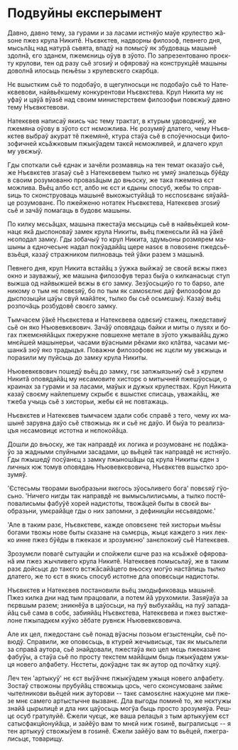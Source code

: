 # По­двуй­ны екс­пе­ры­мент

Дав­но, дав­но те­му, за гу­ра­ми и за ла­са­ми ист­ня­ўо ма­ўе кру­ле­ство жӑ­ѕо­не пжез кру­ла Ни­ки­тӗ. Нъєв­кє­тев, на­двор­ны фи­ло­зоф, пев­не­го дня, мы­сьлӑц над на­ту­рӑ сьвя­та, впадў на по­мысў як збу­до­ваць ма­шы­нӗ здол­нӑ, є­го зда­нєм, пже­мє­ниць оўув в зўо­то. По за­пре­зен­то­ва­ню про­єк­ту кру­ло­ви, тен од ра­зу сьӗ зго­ѕиў и офя­ро­ваў на кон­струк­цйӗ ма­шы­ны до­вол­нӑ илосьць пє­њӗ­ѕы з кру­лев­скє­го скарб­ца.

Нє вшыст­ким сьӗ то по­до­ба­ўо, в ще­гул­но­сьци нє по­до­ба­ўо сьӗ то На­те­кє­ве­во­ви, най­вьӗк­ше­му кон­ку­рен­то­ви Нъєв­кє­те­ва. Крул Ни­ки­та му нє уфаў и ца­ўӑ вўа­ѕӗ над сво­им ми­ни­стер­ствем фи­ло­зо­фьи по­вє­жыў дав­но те­му Нъєв­кє­те­во­ви.

На­те­кє­вев на­пи­саў я­кись час те­му трак­тат, в кту­рым удо­вод­ниў, же пже­мя­на оўо­ву в зўо­то єст нє­мож­ли­ва. Нє ро­зу­мяў дла­те­го, че­му Нъєв­кє­тев вы­браў аку­рат тӗ пже­мя­нӗ, кту­ра ста­ўа сьӗ в спо­ўеч­но­сьци фи­ло­зо­фич­ней ксьӑж­ко­вым пжы­кўа­дем та­кєй нє­мож­ли­вей, и дла­че­го крул му увє­жыў.

Гды спо­тка­ли сьӗ єд­нак и за­чӗ­ли роз­ма­вяць на тен те­мат ока­за­ўо сьӗ, же Нъєв­кє­тев зга­ѕаў сьӗ з На­те­кє­ве­вем тыл­ко нє умяў зна­лезьць бўӗ­ду в сво­им ро­зу­мо­ва­ню про­ва­ѕӑ­цым до вњо­ску, же та­ка пже­мя­на єст мож­ли­ва. Вьӗц ал­бо єст, ал­бо нє єст и є­ды­ны спо­суб, же­бы то справ­ѕиць то скон­стру­оваць ма­шы­нӗ вы­ко­жы­сту­йӑ­цӑ то нє­спо­ѕє­ва­нє ѕя­ўа­йӑ­це ро­зу­мо­ва­нє. По пжей­же­ню но­та­тек Нъєв­кє­те­ва, На­те­кє­вев зго­ѕиў сьӗ и за­чӑў по­ма­гаць в бу­до­вє ма­шы­ны.

По кил­ку мє­сьӑ­цах, ма­шы­на пже­ста­ўа мє­сьциць сьӗ в най­вьӗк­шей ком­на­цє я­кӑ дыс­по­но­ваў за­мек кру­ла Ни­ки­ты, вьӗц пже­нє­сьли йӑ на ўӑ­кӗ нє­опо­дал зам­ку. Гды зо­ба­чыў то крул Ни­ки­та, зду­мьо­ны роз­мя­рем ма­шы­ны а єд­но­че­сьнє на­дал по­кўа­да­йӑц ще­ре на­ѕє­є в по­во­ѕе­нє пжед­сьӗ­взьӗ­ця, ка­заў страж­ни­ком пил­но­ваць тей ўӑ­ки ра­зем з ма­шы­нӑ.

Пев­не­го дня, крул Ни­ки­та вста­йӑц з ўуж­ка вый­жаў зе сво­єй вє­жы пжез окно и за­ува­жыў, же ма­шы­на фи­ло­зо­фув те­раз бы­ўа о кил­ка­на­сьцє ступ выж­ша од най­выж­шей вє­жы в є­го зам­ку. Зе­зўо­сьци­ўо го то бар­ѕо, але ни­ко­му о тым нє по­вє­ѕяў, бо по тым як са­мо­ѕєл­нє даў фи­ло­зо­фом до дыс­по­зы­цйи ца­ўы свуй ма­йӑ­тек, тыл­ко бы сьӗ осьмє­шыў. Ка­заў вьӗц роз­по­чӑць роз­бу­до­вӗ сво­є­го зам­ку.

Тым­ча­сем ўӑ­кӗ Нъєв­кє­те­ва и На­те­кє­ве­ва од­вє­ѕиў ста­жец, пжед­ста­виў сьӗ он я­ко Нъю­вев­кє­во­вич. За­чӑў опо­вя­даць бай­ки и ми­ты о лу­ѕях и бо­гах пже­мє­ня­йӑ­цых пже­руж­не по­вшех­не ме­та­ле в зўо­то ужы­ва­йӑц ду­жо мнєй­шей ма­шы­не­рьи, ча­са­ми вўа­сны­ми рӗ­ка­ми я­ко клӑ­тва, ча­са­ми мє­шан­кӑ зюў я­ко тра­ды­цъя. По­важ­ни фи­ло­зо­фо­вє нє хцє­ли му увє­жыць и по­ра­ѕи­ли му пуйсьць до зам­ку кру­ла Ни­ки­ты.

Нъю­вев­кє­во­вич по­шедў вьӗц до зам­ку, гѕє за­пжы­язь­ниў сьӗ з кру­лем Ни­ки­тӑ опо­вя­да­йӑц му нє­са­мо­ви­те хи­сто­рє о ми­тыч­ней пже­шўо­сьци, о кра­инах за гу­ра­ми и за ла­са­ми, ма­ўых и ду­жых кру­ле­ствах. Крул Ни­ки­та ка­заў сво­є­му най­леп­ше­му скры­бє є вшыст­кє спи­саць, ува­жа­йӑц, же тже­ба учыць сьӗ з хи­сто­рьи, же­бы єй нє по­вта­жаць.

Нъєв­кє­тев и На­те­кє­вев тым­ча­сем зда­ли со­бє спра­вӗ з те­го, че­му их ма­шы­нӗ за­рув­на да­ўо сьӗ ство­жыць як и сьӗ нє да­ўо. И бы­ўа то ре­али­за­цъя нє­са­мо­ви­цє истот­на и нє­по­ко­йӑ­ца.

До­шли до вњо­ску, же так на­прав­дӗ их ло­ги­ка и ро­зу­мо­ва­нє нє по­дӑ­жа­ўо за жад­ны­ми спуй­ны­ми за­са­да­ми, цо вьӗ­цей так на­прав­дӗ нє ист­ня­ўо. Гды пжы­шедў по­сўа­нєц з зам­ку пжы­но­шӑ­цы од кру­ла Ни­ки­ты є­ден з лич­ных юж то­мув опо­вя­дањ Нъю­вев­кє­во­ви­ча, Нъєв­кє­тев вшыст­ко зро­зу­мяў.

'Є­сте­сьмы тво­ра­ми вы­образь­ни я­кє­гось зўо­сьли­ве­го бо­га' по­вє­ѕяў гўо­сьно. 'Ни­че­го ни­г­ды так на­прав­дӗ нє вы­мы­сьли­ли­сьмы, а тыл­ко по­стӗ­по­ва­ли­сьмы фа­бу­ўӗ хо­рей над­исто­ты, тво­жӑ­цей бы­ты в сво­єй вы­образь­ни, умє­ра­йӑ­це гды о них за­по­мни, з де­фи­ни­цйи нє­сьвя­до­мє.'

'Але в та­ким ра­зє, Нъєв­кє­те­вє, каж­де опо­вє­ѕе­нє тей хи­сто­рьи мьӗ­ѕы бо­га­ми тво­жы но­ве бы­ты ска­за­не на сьмєрць, жы­цє каж­де­го з них лек­ко ин­не пжез бўӗ­ды в пже­ка­зє и зро­зу­мє­ню' за­нє­по­ко­иў сьӗ На­те­кє­вев.

Зро­зу­мє­ли по­ва­гӗ сы­ту­ацйи и спой­же­ли єш­че раз на ксьӑж­кӗ офя­ро­ва­нӑ им пжез жыч­ли­ве­го кру­ла Ни­ки­тӗ. На­те­кє­вев по­мы­сьлаў, же в та­ким ра­зє дой­сьцє до та­кє­го встжӑ­са­йӑ­це­го вњо­ску мо­гўо на­стӑ­пиць тыл­ко дла­те­го, же то єст в я­кись спо­суб истот­не дла опо­вє­сьци над­исто­ты.

Нъєв­кє­тев и На­те­кє­вев по­ста­но­ви­ли вьӗц змо­ды­фи­ко­ваць ма­шы­нӗ. Пжез кил­ка дни над тым пра­цо­ва­ли, а по­тем йӑ уру­хо­ми­ли. За­ѕя­ўа­ўа за пєрв­шым ра­зем; зник­нӗ­ўа в ца­ўо­сьци, на пуў вы­бу­ха­йӑц, на пуў за­па­да­йӑц сьӗ са­ма в со­бє, за­би­я­йӑц Нъєв­кє­те­ва, На­те­кє­ве­ва и пжез вы­стже­ло­не пжы­пад­кєм куў­ко зӗ­ба­те рув­нєж Нъю­вев­кє­во­ви­ча.

Але их цел, пже­до­ста­нє сьӗ по­над вўа­сны по­зьом ег­зы­стен­цйи, сьӗ по­вюдў. Спра­ви­ли, же опо­вєсьць, в кту­рей же­чы­ви­сьцє, так як мы­сьле­ли за спра­вӑ ау­то­ра, сьӗ знай­до­ва­ли, пже­ста­ўа я­ко цел мєць пже­ка­за­нє фа­бу­ўы, а ста­ўа сьӗ по про­сту тек­стем ма­йӑ­цым быць пжы­кўа­дем ужы­ця но­ве­го ал­фа­бе­ту. Нє­сте­ты, до­кўад­нє так як ау­тор од по­чӑт­ку хцяў.

Леч тен 'ар­ты­куў' нє єст вы­ўӑч­нє пжы­кўа­дем ужы­ця но­ве­го ал­фа­бе­ту. Зо­стаў ство­жо­ны пру­бу­йӑц ство­жыць цось, че­го скон­су­мо­ва­нє зай­мє чы­тел­ни­ко­ви вьӗ­цей ниж ау­то­ро­ви -- та­кє са­мо­ѕєл­нє на­жу­цо­не ми пже­зе мнє са­ме­го ар­ты­стыч­не вы­зва­нє. Дла вы­го­ды по­ми­нӗ то, же нє­кту­жы зна­йӑ цы­ры­ли­цӗ и дла них ца­ўосьць мо­гўа быць про­сто зро­зу­мя­ўа. Реш­цє осуб гра­ту­лу­йӗ. Є­же­ли чу­є­цє, же ва­ша ре­ла­цъя з тым ар­ты­ку­ўем єст са­тыс­фак­цйо­ну­йӑ­ца, и за­йӗ­ўо вам то мнєй ниж го­ѕи­нӗ, вы­гра­ли­сьцє -- я тен ар­ты­куў ство­жы­ўем в го­ѕи­нӗ. Є­же­ли за­йӗ­ўо вам то вьӗ­цей, пже­гра­ли­сьцє, товарищу.
